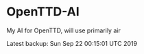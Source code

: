 # OpenTTD-AI
My AI for OpenTTD, will use primarily air

Latest backup: Sun Sep 22 00:15:01 UTC 2019
